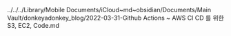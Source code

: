 ../../../Library/Mobile Documents/iCloud~md~obsidian/Documents/Main Vault/donkeyadonkey_blog/2022-03-31-Github Actions ~ AWS CI CD 를 위한 S3, EC2, Code.md